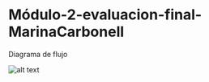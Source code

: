 # Módulo-2-evaluacion-final-MarinaCarbonell

Diagrama de flujo

![alt text](https://github.com/Adalab/modulo-2-evaluacion-final-MarinaCarbonell/blob/master/Diagrama%20de%20flujo.jpg)
